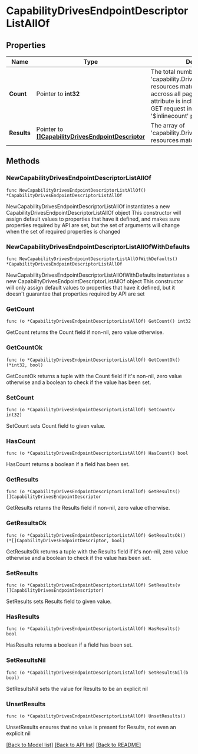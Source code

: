 # CapabilityDrivesEndpointDescriptorListAllOf

## Properties

Name | Type | Description | Notes
------------ | ------------- | ------------- | -------------
**Count** | Pointer to **int32** | The total number of &#39;capability.DrivesEndpointDescriptor&#39; resources matching the request, accross all pages. The &#39;Count&#39; attribute is included when the HTTP GET request includes the &#39;$inlinecount&#39; parameter. | [optional] 
**Results** | Pointer to [**[]CapabilityDrivesEndpointDescriptor**](CapabilityDrivesEndpointDescriptor.md) | The array of &#39;capability.DrivesEndpointDescriptor&#39; resources matching the request. | [optional] 

## Methods

### NewCapabilityDrivesEndpointDescriptorListAllOf

`func NewCapabilityDrivesEndpointDescriptorListAllOf() *CapabilityDrivesEndpointDescriptorListAllOf`

NewCapabilityDrivesEndpointDescriptorListAllOf instantiates a new CapabilityDrivesEndpointDescriptorListAllOf object
This constructor will assign default values to properties that have it defined,
and makes sure properties required by API are set, but the set of arguments
will change when the set of required properties is changed

### NewCapabilityDrivesEndpointDescriptorListAllOfWithDefaults

`func NewCapabilityDrivesEndpointDescriptorListAllOfWithDefaults() *CapabilityDrivesEndpointDescriptorListAllOf`

NewCapabilityDrivesEndpointDescriptorListAllOfWithDefaults instantiates a new CapabilityDrivesEndpointDescriptorListAllOf object
This constructor will only assign default values to properties that have it defined,
but it doesn't guarantee that properties required by API are set

### GetCount

`func (o *CapabilityDrivesEndpointDescriptorListAllOf) GetCount() int32`

GetCount returns the Count field if non-nil, zero value otherwise.

### GetCountOk

`func (o *CapabilityDrivesEndpointDescriptorListAllOf) GetCountOk() (*int32, bool)`

GetCountOk returns a tuple with the Count field if it's non-nil, zero value otherwise
and a boolean to check if the value has been set.

### SetCount

`func (o *CapabilityDrivesEndpointDescriptorListAllOf) SetCount(v int32)`

SetCount sets Count field to given value.

### HasCount

`func (o *CapabilityDrivesEndpointDescriptorListAllOf) HasCount() bool`

HasCount returns a boolean if a field has been set.

### GetResults

`func (o *CapabilityDrivesEndpointDescriptorListAllOf) GetResults() []CapabilityDrivesEndpointDescriptor`

GetResults returns the Results field if non-nil, zero value otherwise.

### GetResultsOk

`func (o *CapabilityDrivesEndpointDescriptorListAllOf) GetResultsOk() (*[]CapabilityDrivesEndpointDescriptor, bool)`

GetResultsOk returns a tuple with the Results field if it's non-nil, zero value otherwise
and a boolean to check if the value has been set.

### SetResults

`func (o *CapabilityDrivesEndpointDescriptorListAllOf) SetResults(v []CapabilityDrivesEndpointDescriptor)`

SetResults sets Results field to given value.

### HasResults

`func (o *CapabilityDrivesEndpointDescriptorListAllOf) HasResults() bool`

HasResults returns a boolean if a field has been set.

### SetResultsNil

`func (o *CapabilityDrivesEndpointDescriptorListAllOf) SetResultsNil(b bool)`

 SetResultsNil sets the value for Results to be an explicit nil

### UnsetResults
`func (o *CapabilityDrivesEndpointDescriptorListAllOf) UnsetResults()`

UnsetResults ensures that no value is present for Results, not even an explicit nil

[[Back to Model list]](../README.md#documentation-for-models) [[Back to API list]](../README.md#documentation-for-api-endpoints) [[Back to README]](../README.md)


